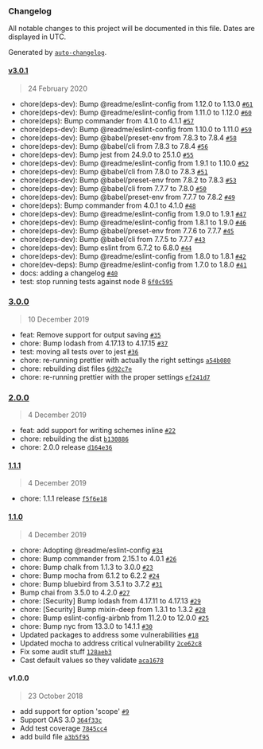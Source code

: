 ### Changelog

All notable changes to this project will be documented in this file. Dates are displayed in UTC.

Generated by [`auto-changelog`](https://github.com/CookPete/auto-changelog).

#### [v3.0.1](https://github.com/readmeio/swagger-inline/compare/3.0.0...v3.0.1)

> 24 February 2020

- chore(deps-dev): Bump @readme/eslint-config from 1.12.0 to 1.13.0 [`#61`](https://github.com/readmeio/swagger-inline/pull/61)
- chore(deps-dev): Bump @readme/eslint-config from 1.11.0 to 1.12.0 [`#60`](https://github.com/readmeio/swagger-inline/pull/60)
- chore(deps): Bump commander from 4.1.0 to 4.1.1 [`#57`](https://github.com/readmeio/swagger-inline/pull/57)
- chore(deps-dev): Bump @readme/eslint-config from 1.10.0 to 1.11.0 [`#59`](https://github.com/readmeio/swagger-inline/pull/59)
- chore(deps-dev): Bump @babel/preset-env from 7.8.3 to 7.8.4 [`#58`](https://github.com/readmeio/swagger-inline/pull/58)
- chore(deps-dev): Bump @babel/cli from 7.8.3 to 7.8.4 [`#56`](https://github.com/readmeio/swagger-inline/pull/56)
- chore(deps-dev): Bump jest from 24.9.0 to 25.1.0 [`#55`](https://github.com/readmeio/swagger-inline/pull/55)
- chore(deps-dev): Bump @readme/eslint-config from 1.9.1 to 1.10.0 [`#52`](https://github.com/readmeio/swagger-inline/pull/52)
- chore(deps-dev): Bump @babel/cli from 7.8.0 to 7.8.3 [`#51`](https://github.com/readmeio/swagger-inline/pull/51)
- chore(deps-dev): Bump @babel/preset-env from 7.8.2 to 7.8.3 [`#53`](https://github.com/readmeio/swagger-inline/pull/53)
- chore(deps-dev): Bump @babel/cli from 7.7.7 to 7.8.0 [`#50`](https://github.com/readmeio/swagger-inline/pull/50)
- chore(deps-dev): Bump @babel/preset-env from 7.7.7 to 7.8.2 [`#49`](https://github.com/readmeio/swagger-inline/pull/49)
- chore(deps): Bump commander from 4.0.1 to 4.1.0 [`#48`](https://github.com/readmeio/swagger-inline/pull/48)
- chore(deps-dev): Bump @readme/eslint-config from 1.9.0 to 1.9.1 [`#47`](https://github.com/readmeio/swagger-inline/pull/47)
- chore(deps-dev): Bump @readme/eslint-config from 1.8.1 to 1.9.0 [`#46`](https://github.com/readmeio/swagger-inline/pull/46)
- chore(deps-dev): Bump @babel/preset-env from 7.7.6 to 7.7.7 [`#45`](https://github.com/readmeio/swagger-inline/pull/45)
- chore(deps-dev): Bump @babel/cli from 7.7.5 to 7.7.7 [`#43`](https://github.com/readmeio/swagger-inline/pull/43)
- chore(deps-dev): Bump eslint from 6.7.2 to 6.8.0 [`#44`](https://github.com/readmeio/swagger-inline/pull/44)
- chore(deps-dev): Bump @readme/eslint-config from 1.8.0 to 1.8.1 [`#42`](https://github.com/readmeio/swagger-inline/pull/42)
- chore(dev-deps): Bump @readme/eslint-config from 1.7.0 to 1.8.0 [`#41`](https://github.com/readmeio/swagger-inline/pull/41)
- docs: adding a changelog [`#40`](https://github.com/readmeio/swagger-inline/pull/40)
- test: stop running tests against node 8 [`6f0c595`](https://github.com/readmeio/swagger-inline/commit/6f0c595c26a6f0cf6fb2d5211596196f7b78e170)

### [3.0.0](https://github.com/readmeio/swagger-inline/compare/2.0.0...3.0.0)

> 10 December 2019

- feat: Remove support for output saving [`#35`](https://github.com/readmeio/swagger-inline/pull/35)
- chore: Bump lodash from 4.17.13 to 4.17.15 [`#37`](https://github.com/readmeio/swagger-inline/pull/37)
- test: moving all tests over to jest [`#36`](https://github.com/readmeio/swagger-inline/pull/36)
- chore: re-running prettier with actually the right settings [`a54b080`](https://github.com/readmeio/swagger-inline/commit/a54b08097de9411d7cbf9f19ac128890a9975deb)
- chore: rebuilding dist files [`6d92c7e`](https://github.com/readmeio/swagger-inline/commit/6d92c7efaf7dfb89420e78d0a7ce3f8718fa2118)
- chore: re-running prettier with the proper settings [`ef241d7`](https://github.com/readmeio/swagger-inline/commit/ef241d7acef69913614e356c5881137a0bee2799)

### [2.0.0](https://github.com/readmeio/swagger-inline/compare/1.1.1...2.0.0)

> 4 December 2019

- feat: add support for writing schemes inline [`#22`](https://github.com/readmeio/swagger-inline/pull/22)
- chore: rebuilding the dist [`b130886`](https://github.com/readmeio/swagger-inline/commit/b1308869d99fa358def6c118f02a2fa64b5aee09)
- chore: 2.0.0 release [`d164e36`](https://github.com/readmeio/swagger-inline/commit/d164e36f17ef2b1fcf7d334e7536ee7ceaea247e)

#### [1.1.1](https://github.com/readmeio/swagger-inline/compare/1.1.0...1.1.1)

> 4 December 2019

- chore: 1.1.1 release [`f5f6e18`](https://github.com/readmeio/swagger-inline/commit/f5f6e1824129a5d888ac6b03124a0986e3e30aa8)

#### [1.1.0](https://github.com/readmeio/swagger-inline/compare/v1.0.0...1.1.0)

> 4 December 2019

- chore: Adopting @readme/eslint-config [`#34`](https://github.com/readmeio/swagger-inline/pull/34)
- chore: Bump commander from 2.15.1 to 4.0.1 [`#26`](https://github.com/readmeio/swagger-inline/pull/26)
- chore: Bump chalk from 1.1.3 to 3.0.0 [`#23`](https://github.com/readmeio/swagger-inline/pull/23)
- chore: Bump mocha from 6.1.2 to 6.2.2 [`#24`](https://github.com/readmeio/swagger-inline/pull/24)
- chore: Bump bluebird from 3.5.1 to 3.7.2 [`#31`](https://github.com/readmeio/swagger-inline/pull/31)
- Bump chai from 3.5.0 to 4.2.0 [`#27`](https://github.com/readmeio/swagger-inline/pull/27)
- chore: [Security] Bump lodash from 4.17.11 to 4.17.13 [`#29`](https://github.com/readmeio/swagger-inline/pull/29)
- chore: [Security] Bump mixin-deep from 1.3.1 to 1.3.2 [`#28`](https://github.com/readmeio/swagger-inline/pull/28)
- chore: Bump eslint-config-airbnb from 11.2.0 to 12.0.0 [`#25`](https://github.com/readmeio/swagger-inline/pull/25)
- chore: Bump nyc from 13.3.0 to 14.1.1 [`#30`](https://github.com/readmeio/swagger-inline/pull/30)
- Updated packages to address some vulnerabilities [`#18`](https://github.com/readmeio/swagger-inline/pull/18)
- Updated mocha to address critical vulnerability [`2ce62c8`](https://github.com/readmeio/swagger-inline/commit/2ce62c88fe6ef302ace7f020ce531d7641c08b25)
- Fix some audit stuff [`128aeb3`](https://github.com/readmeio/swagger-inline/commit/128aeb3d45f915f05533111c50d466bd17b2882f)
- Cast default values so they validate [`aca1678`](https://github.com/readmeio/swagger-inline/commit/aca167850565447149c0ae13d51f519d1c79d7f5)

#### v1.0.0

> 23 October 2018

- add support for option 'scope' [`#9`](https://github.com/readmeio/swagger-inline/pull/9)
- Support OAS 3.0 [`364f33c`](https://github.com/readmeio/swagger-inline/commit/364f33c1642260b281ba7e6221d53d87dee2fd2c)
- Add test coverage [`7845cc4`](https://github.com/readmeio/swagger-inline/commit/7845cc472919f755aa23e8078d8cd3aa116ae191)
- add build file [`a3b5f95`](https://github.com/readmeio/swagger-inline/commit/a3b5f952726fc95afe420c5397d27e55ca820943)
